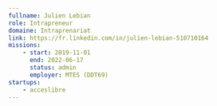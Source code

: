```yaml
---
fullname: Julien Lebian
role: Intrapreneur
domaine: Intraprenariat
link: https://fr.linkedin.com/in/julien-lebian-510710164
missions:
    - start: 2019-11-01
      end: 2022-06-17
      status: admin
      employer: MTES (DDT69)
startups:
    - acceslibre
---
```

